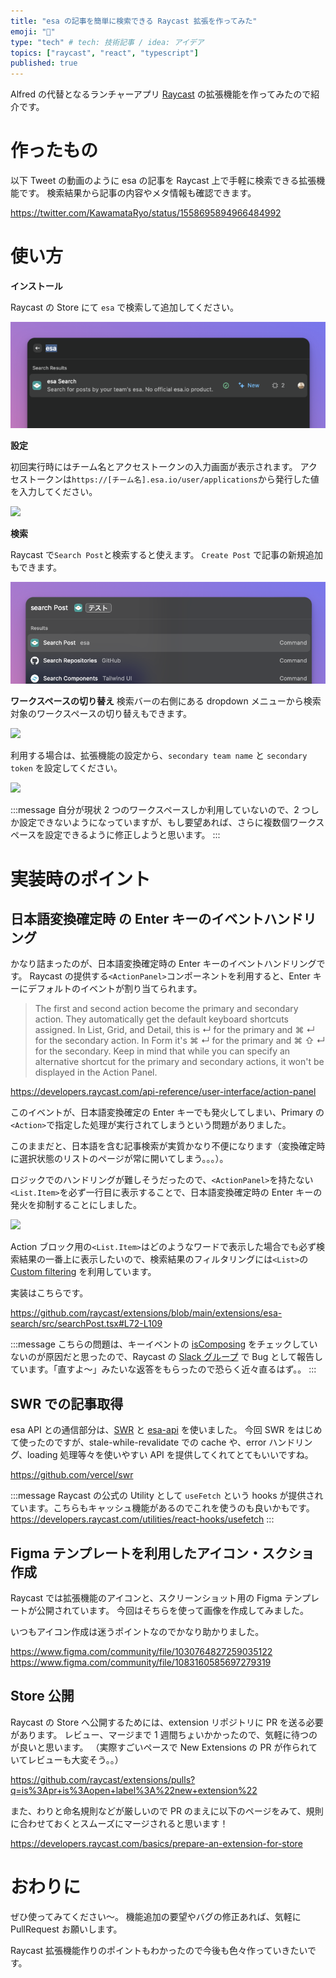 ```yaml
---
title: "esa の記事を簡単に検索できる Raycast 拡張を作ってみた"
emoji: "🐣"
type: "tech" # tech: 技術記事 / idea: アイデア
topics: ["raycast", "react", "typescript"]
published: true
---
```


Alfred の代替となるランチャーアプリ [Raycast](https://www.raycast.com/) の拡張機能を作ってみたので紹介です。

# 作ったもの

以下 Tweet の動画のように esa の記事を Raycast 上で手軽に検索できる拡張機能です。
検索結果から記事の内容やメタ情報も確認できます。

https://twitter.com/KawamataRyo/status/1558695894966484992

# 使い方

**インストール**

Raycast の Store にて `esa` で検索して追加してください。

![](/images/965ef95ad8bb0d/2022-08-24-19-15-58.png)

**設定**

初回実行時にはチーム名とアクセストークンの入力画面が表示されます。
アクセストークンは`https://[チーム名].esa.io/user/applications`から発行した値を入力してください。

![](https://i.gyazo.com/418ead21e34f7ff3a375338196014567.png)

**検索**

Raycast で`Search Post`と検索すると使えます。
`Create Post` で記事の新規追加もできます。

![](/images/965ef95ad8bb0d/2022-08-24-19-15-31.png)

**ワークスペースの切り替え**
検索バーの右側にある dropdown メニューから検索対象のワークスペースの切り替えもできます。

![](https://i.gyazo.com/41bcd5231f9ed18f4d593b5d643425e0.png)

利用する場合は、拡張機能の設定から、`secondary team name` と `secondary token` を設定してください。

![](https://i.gyazo.com/0ac93b05a239792fd5c9f9e29b072b9a.png)

:::message
自分が現状 2 つのワークスペースしか利用していないので、2 つしか設定できないようになっていますが、もし要望あれば、さらに複数個ワークスペースを設定できるように修正しようと思います。
:::

# 実装時のポイント

## 日本語変換確定時 の Enter キーのイベントハンドリング

かなり詰まったのが、日本語変換確定時の Enter キーのイベントハンドリングです。
Raycast の提供する`<ActionPanel>`コンポーネントを利用すると、Enter キーにデフォルトのイベントが割り当てられます。

> The first and second action become the primary and secondary action. They automatically get the default keyboard shortcuts assigned. In List, Grid, and Detail, this is ↵ for the primary and ⌘ ↵ for the secondary action. In Form it's ⌘ ↵ for the primary and ⌘ ⇧ ↵ for the secondary. Keep in mind that while you can specify an alternative shortcut for the primary and secondary actions, it won't be displayed in the Action Panel.

https://developers.raycast.com/api-reference/user-interface/action-panel

このイベントが、日本語変換確定の Enter キーでも発火してしまい、Primary の`<Action>`で指定した処理が実行されてしまうという問題がありました。

このままだと、日本語を含む記事検索が実質かなり不便になります（変換確定時に選択状態のリストのページが常に開いてしまう。。。）。

ロジックでのハンドリングが難しそうだったので、`<ActionPanel>`を持たない`<List.Item>`を必ず一行目に表示することで、日本語変換確定時の Enter キーの発火を抑制することにしました。

![](https://i.gyazo.com/b4ffd197fe3a1fd4f6d7118c726efde7.png)

Action ブロック用の`<List.Item>`はどのようなワードで表示した場合でも必ず検索結果の一番上に表示したいので、検索結果のフィルタリングには`<List>`の [Custom filtering](https://developers.raycast.com/api-reference/user-interface/list) を利用しています。

実装はこちらです。

https://github.com/raycast/extensions/blob/main/extensions/esa-search/src/searchPost.tsx#L72-L109

:::message
こちらの問題は、キーイベントの [isComposing](https://developer.mozilla.org/ja/docs/Web/API/KeyboardEvent/isComposing) をチェックしていないのが原因だと思ったので、Raycast の [Slack グループ](https://www.raycast.com/community) で Bug として報告しています。「直すよ〜」みたいな返答をもらったので恐らく近々直るはず。。
:::

## SWR での記事取得

esa API との通信部分は、[SWR](https://github.com/vercel/swr) と [esa-api](https://github.com/suin/esa-api) を使いました。
今回 SWR をはじめて使ったのですが、stale-while-revalidate での cache や、error ハンドリング、loading 処理等々を使いやすい API を提供してくれてとてもいいですね。

https://github.com/vercel/swr

:::message
Raycast の公式の Utility として `useFetch` という hooks が提供されています。こちらもキャッシュ機能があるのでこれを使うのも良いかもです。
https://developers.raycast.com/utilities/react-hooks/usefetch
:::

## Figma テンプレートを利用したアイコン・スクショ作成

Raycast では拡張機能のアイコンと、スクリーンショット用の Figma テンプレートが公開されています。
今回はそちらを使って画像を作成してみました。

いつもアイコン作成は迷うポイントなのでかなり助かりました。

https://www.figma.com/community/file/1030764827259035122
https://www.figma.com/community/file/1083160585697279319

## Store 公開

Raycast の Store へ公開するためには、extension リポジトリに PR を送る必要があります。
レビュー、マージまで 1 週間ちょいかかったので、気軽に待つのが良いと思います。
（実際すごいペースで New Extensions の PR が作られていてレビューも大変そう。。）

https://github.com/raycast/extensions/pulls?q=is%3Apr+is%3Aopen+label%3A%22new+extension%22

また、わりと命名規則などが厳しいので PR のまえに以下のページをみて、規則に合わせておくとスムーズにマージされると思います！

https://developers.raycast.com/basics/prepare-an-extension-for-store

# おわりに

ぜひ使ってみてください〜。
機能追加の要望やバグの修正あれば、気軽に PullRequest お願いします。

Raycast 拡張機能作りのポイントもわかったので今後も色々作っていきたいです。
